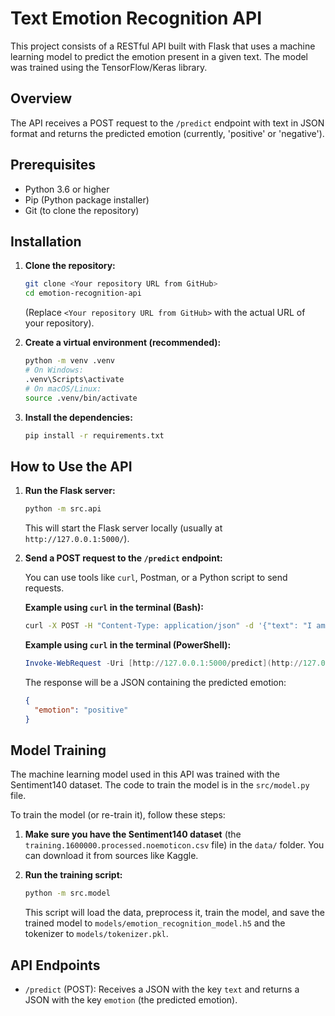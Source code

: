 # Text Emotion Recognition API

This project consists of a RESTful API built with Flask that uses a machine learning model to predict the emotion present in a given text. The model was trained using the TensorFlow/Keras library.

## Overview

The API receives a POST request to the `/predict` endpoint with text in JSON format and returns the predicted emotion (currently, 'positive' or 'negative').

## Prerequisites

* Python 3.6 or higher
* Pip (Python package installer)
* Git (to clone the repository)

## Installation

1.  **Clone the repository:**

    ```bash
    git clone <Your repository URL from GitHub>
    cd emotion-recognition-api
    ```

    (Replace `<Your repository URL from GitHub>` with the actual URL of your repository).

2.  **Create a virtual environment (recommended):**

    ```bash
    python -m venv .venv
    # On Windows:
    .venv\Scripts\activate
    # On macOS/Linux:
    source .venv/bin/activate
    ```

3.  **Install the dependencies:**

    ```bash
    pip install -r requirements.txt
    ```

## How to Use the API

1.  **Run the Flask server:**

    ```bash
    python -m src.api
    ```

    This will start the Flask server locally (usually at `http://127.0.0.1:5000/`).

2.  **Send a POST request to the `/predict` endpoint:**

    You can use tools like `curl`, Postman, or a Python script to send requests.

    **Example using `curl` in the terminal (Bash):**

    ```bash
    curl -X POST -H "Content-Type: application/json" -d '{"text": "I am very happy today!"}' [http://127.0.0.1:5000/predict](http://127.0.0.1:5000/predict)
    ```

    **Example using `curl` in the terminal (PowerShell):**

    ```powershell
    Invoke-WebRequest -Uri [http://127.0.0.1:5000/predict](http://127.0.0.1:5000/predict) -Method Post -Headers @{'Content-Type'='application/json'} -Body '{"text": "I am very happy today!"}'
    ```

    The response will be a JSON containing the predicted emotion:

    ```json
    {
      "emotion": "positive"
    }
    ```

## Model Training

The machine learning model used in this API was trained with the Sentiment140 dataset. The code to train the model is in the `src/model.py` file.

To train the model (or re-train it), follow these steps:

1.  **Make sure you have the Sentiment140 dataset** (the `training.1600000.processed.noemoticon.csv` file) in the `data/` folder. You can download it from sources like Kaggle.
2.  **Run the training script:**

    ```bash
    python -m src.model
    ```

    This script will load the data, preprocess it, train the model, and save the trained model to `models/emotion_recognition_model.h5` and the tokenizer to `models/tokenizer.pkl`.

## API Endpoints

* `/predict` (POST): Receives a JSON with the key `text` and returns a JSON with the key `emotion` (the predicted emotion).

